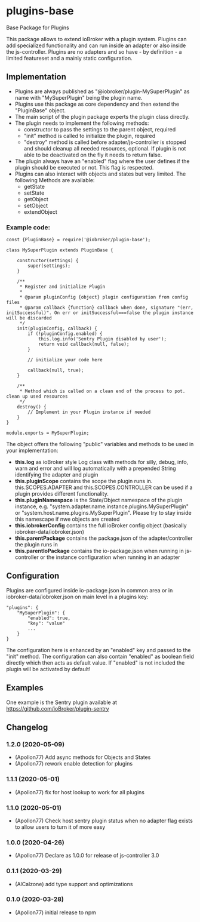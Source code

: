 # plugins-base
Base Package for Plugins

This package allows to extend ioBroker with a plugin system. Plugins can add specialized functionality and can run inside an adapter or also inside the js-controller.
Plugins are no adapters and so have - by definition - a limited featureset and a mainly static configuration.

## Implementation 

* Plugins are always published as "@iobroker/plugin-MySuperPlugin" as name with "MySuperPlugin" being the plugin name.
* Plugins use this package as core dependency and then extend the "PluginBase" object.
* The main script of the plugin package experts the plugin class directly.
* The plugin needs to implement the following methods:
  * constructor to pass the settings to the parent object, required
  * "init" method is called to initialize the plugin, required
  * "destroy" method is called before adapter/js-controller is stopped and should cleanup all needed resources, optional. If plugin is not able to be deactivated on the fly it needs to return false.
* The plugin always have an "enabled" flag where the user defines if the plugin should be executed or not. This flag is respected.
* Plugins can also interact with objects and states but very limited. The following Methods are available:
  * getState
  * setState
  * getObject
  * setObject
  * extendObject

### Example code:

```
const {PluginBase} = require('@iobroker/plugin-base');

class MySuperPlugin extends PluginBase {

    constructor(settings) {
        super(settings);
    }

    /**
     * Register and initialize Plugin
     *
     * @param pluginConfig {object} plugin configuration from config files
     * @param callback {function} callback when done, signature "(err, initSuccessful)". On err or initSuccessful===false the plugin instance will be discarded
     */
    init(pluginConfig, callback) {
        if (!pluginConfig.enabled) {
            this.log.info('Sentry Plugin disabled by user');
            return void callback(null, false);
        }

        // initialize your code here

        callback(null, true);
    }

    /**
     * Method which is called on a clean end of the process to pot. clean up used resources
     */
    destroy() {
        // Implement in your Plugin instance if needed
    }
}

module.exports = MySuperPlugin;
``` 

The object offers the following "public" variables and methods to be used in your implementation:
* **this.log** as ioBroker style Log class with methods for silly, debug, info, warn and error and will log automatically with a prepended String identifying the adapter and plugin
* **this.pluginScope** contains the scope the plugin runs in. this.SCOPES.ADAPTER and this.SCOPES.CONTROLLER can be used if a plugin provides different functionality.
* **this.pluginNamespace** is the State/Object namespace of the plugin instance, e.g. "system.adapter.name.instance.plugins.MySuperPlugin" or "system.host.name.plugins.MySuperPlugin". Please try to stay inside this namescape if nwe objects are created 
* **this.iobrokerConfig** contains the full ioBroker config object (basically iobroker-data/iobroker.json) 
* **this.parentPackage** contains the package.json of the adapter/controller the plugin runs in
* **this.parentIoPackage** contains the io-package.json when running in js-controller or the instance configuration when running in an adapter
 
## Configuration

Plugins are configured inside io-package.json in common area or in iobroker-data/iobroker.json on main level in a plugins key:

```
"plugins": {
    "MySuperPlugin": {
        "enabled": true,
        "key": "value"
        ...
    }
}
```
The configuration here is enhanced by an "enabled" key and passed to the "init" method. The configuration can also contain "enabled" as boolean field directly which then acts as default value. If "enabled" is not included the plugin will be activated by default!

## Examples
One example is the Sentry plugin available at https://github.com/ioBroker/plugin-sentry

## Changelog

### 1.2.0 (2020-05-09)
* (Apollon77) Add async methods for Objects and States
* (Apollon77) rework enable detection for plugins

### 1.1.1 (2020-05-01)
* (Apollon77) fix for host lookup to work for all plugins 

### 1.1.0 (2020-05-01)
* (Apollon77) Check host sentry plugin status when no adapter flag exists to allow users to turn it of more easy

### 1.0.0 (2020-04-26)
* (Apollon77) Declare as 1.0.0 for release of js-controller 3.0

### 0.1.1 (2020-03-29)
* (AlCalzone) add type support and optimizations

### 0.1.0 (2020-03-28)
* (Apollon77) initial release to npm